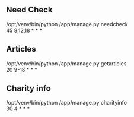 ## Need Check
/opt/venv/bin/python /app/manage.py needcheck<br>
45 8,12,18 * * *

## Articles
/opt/venv/bin/python /app/manage.py getarticles<br>
20 9-18 * * *

## Charity info
/opt/venv/bin/python /app/manage.py charityinfo<br>
30 4 * * *
